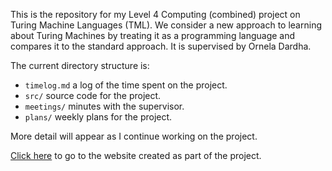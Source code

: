 This is the repository for my Level 4 Computing (combined) project on Turing Machine Languages (TML). We consider a new approach to learning about Turing Machines by treating it as a programming language and compares it to the standard approach. It is supervised by Ornela Dardha.

The current directory structure is:

* `timelog.md` a log of the time spent on the project.
* `src/` source code for the project.
* `meetings/` minutes with the supervisor.
* `plans/` weekly plans for the project.

More detail will appear as I continue working on the project.

[Click here](pete-g00.github.io/Turing-Machine-Language/) to go to the website created as part of the project.